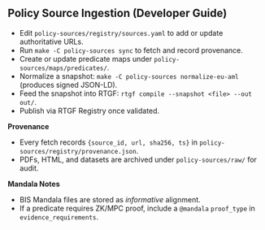 ## Policy Source Ingestion (Developer Guide)

- Edit `policy-sources/registry/sources.yaml` to add or update authoritative URLs.
- Run `make -C policy-sources sync` to fetch and record provenance.
- Create or update predicate maps under `policy-sources/maps/predicates/`.
- Normalize a snapshot: `make -C policy-sources normalize-eu-aml` (produces signed JSON-LD).
- Feed the snapshot into RTGF: `rtgf compile --snapshot <file> --out out/`.
- Publish via RTGF Registry once validated.

**Provenance**
- Every fetch records `{source_id, url, sha256, ts}` in `policy-sources/registry/provenance.json`.
- PDFs, HTML, and datasets are archived under `policy-sources/raw/` for audit.

**Mandala Notes**
- BIS Mandala files are stored as *informative* alignment.
- If a predicate requires ZK/MPC proof, include a `@mandala` `proof_type` in `evidence_requirements`.
